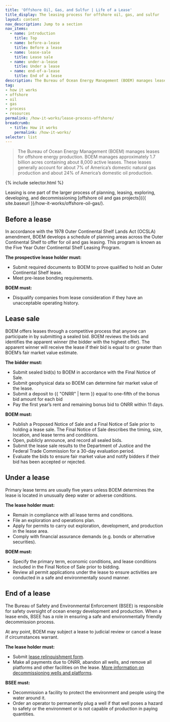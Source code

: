 ```yaml
---
title: 'Offshore Oil, Gas, and Sulfur | Life of a Lease'
title_display: The leasing process for offshore oil, gas, and sulfur
layout: content
nav_description: Jump to a section
nav_items:
  - name: introduction
    title: Top
  - name: before-a-lease
    title: Before a lease
  - name: lease-sale
    title: Lease sale
  - name: under-a-lease
    title: Under a lease
  - name: end-of-a-lease
    title: End of a lease
description: The Bureau of Ocean Energy Management (BOEM) manages leases for offshore energy production. BOEM manages approximately 1.7 billion acres containing about 8,000 active leases. These leases generally account for about 7% of America’s domestic natural gas production and about 24% of America’s domestic oil production.
tag:
- how it works
- offshore
- oil
- gas
- process
- resources
permalink: /how-it-works/lease-process-offshore/
breadcrumb:
  - title: How it works
    permalink: /how-it-works/
selector: list
---
```


> The Bureau of Ocean Energy Management (BOEM) manages leases for offshore energy production. BOEM manages approximately 1.7 billion acres containing about 8,000 active leases. These leases generally account for about 7% of America’s domestic natural gas production and about 24% of America’s domestic oil production.

{% include selector.html %}

Leasing is one part of the larger process of planning, leasing, exploring, developing, and decommissioning [offshore oil and gas projects]({{ site.baseurl }}/how-it-works/offshore-oil-gas/).

## Before a lease

In accordance with the 1978 Outer Continental Shelf Lands Act (OCSLA) amendment, BOEM develops a schedule of planning areas across the Outer Continental Shelf to offer for oil and gas leasing. This program is known as the Five Year Outer Continental Shelf Leasing Program.

**The prospective lease holder must:**

* Submit required documents to BOEM to prove qualified to hold an Outer Continental Shelf lease.
* Meet pre-lease bonding requirements.

**BOEM must:**

* Disqualify companies from lease consideration if they have an unacceptable operating history.

## Lease sale

BOEM offers leases through a competitive process that anyone can participate in by submitting a sealed bid. BOEM reviews the bids and identifies the apparent winner (the bidder with the highest offer). The apparent winner will receive the lease if their bid is equal to or greater than BOEM’s fair market value estimate.

**The bidder must:**

* Submit sealed bid(s) to BOEM in accordance with the Final Notice of Sale.
* Submit geophysical data so BOEM can determine fair market value of the lease.
* Submit a deposit to {{ "ONRR" | term }} equal to one-fifth of the bonus bid amount for each bid
* Pay the first year’s rent and remaining bonus bid to ONRR within 11 days.

**BOEM must:**

* Publish a Proposed Notice of Sale and a Final Notice of Sale prior to holding a lease sale.  The Final Notice of Sale describes the timing, size, location, and lease terms and conditions.
* Open, publicly announce, and record all sealed bids.
* Submit the lease sale results to the Department of Justice and the Federal Trade Commission for a 30-day evaluation period.
* Evaluate the bids to ensure fair market value and notify bidders if their bid has been accepted or rejected.

## Under a lease

Primary lease terms are usually five years unless BOEM determines the lease is located in unusually deep water or adverse conditions.

**The lease holder must:**

* Remain in compliance with all lease terms and conditions.
* File an exploration and operations plan.
* Apply for permits to carry out exploration, development, and production in the lease area.
* Comply with financial assurance demands (e.g. bonds or alternative securities).

**BOEM must:**

* Specify the primary term, economic conditions, and lease conditions included in the Final Notice of Sale prior to bidding.
* Review all permit applications under the lease to ensure activities are conducted in a safe and environmentally sound manner.

## End of a lease

The Bureau of Safety and Environmental Enforcement (BSEE) is responsible for safety oversight of ocean energy development and production. When a lease ends, BSEE has a role in ensuring a safe and environmentally friendly decommission process.

At any point, BOEM may subject a lease to judicial review or cancel a lease if circumstances warrant.

**The lease holder must:**

* Submit [lease relinquishment form](https://www.boem.gov/BOEM-0152/).
* Make all payments due to ONRR, abandon all wells, and remove all platforms and other facilities on the lease. [More information on decommissioning wells and platforms](https://www.bsee.gov/sites/bsee.gov/files/notices-to-lessees-ntl/notices-to-lessees/10-g05.pdf).

**BSEE must:**

* Decommission a facility to protect the environment and people using the water around it.
* Order an operator to permanently plug a well if that well poses a hazard to safety or the environment or is not capable of production in paying quantities.
